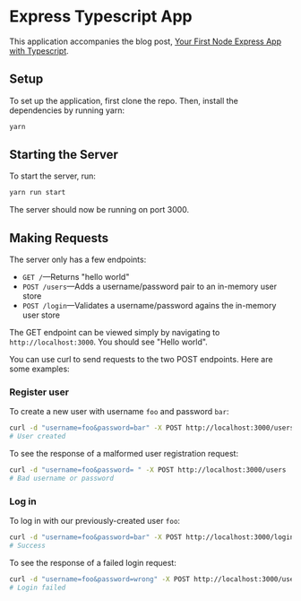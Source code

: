 # Express Typescript App

This application accompanies the blog post, [Your First Node Express App with Typescript](https://typeofnan.dev/your-first-node-express-app-with-typescript).

## Setup

To set up the application, first clone the repo. Then, install the dependencies by running yarn:

```bash
yarn
```

## Starting the Server

To start the server, run:

```bash
yarn run start
```

The server should now be running on port 3000.

## Making Requests

The server only has a few endpoints:

- `GET /`&mdash;Returns "hello world"
- `POST /users`&mdash;Adds a username/password pair to an in-memory user store
- `POST /login`&mdash;Validates a username/password agains the in-memory user store

The GET endpoint can be viewed simply by navigating to `http://localhost:3000`. You should see "Hello world".

You can use curl to send requests to the two POST endpoints. Here are some examples:

### Register user

To create a new user with username `foo` and password `bar`:

```bash
curl -d "username=foo&password=bar" -X POST http://localhost:3000/users
# User created
```

To see the response of a malformed user registration request:

```bash
curl -d "username=foo&password= " -X POST http://localhost:3000/users
# Bad username or password
```

### Log in

To log in with our previously-created user `foo`:

```bash
curl -d "username=foo&password=bar" -X POST http://localhost:3000/login
# Success
```

To see the response of a failed login request:

```bash
curl -d "username=foo&password=wrong" -X POST http://localhost:3000/users
# Login failed
```
